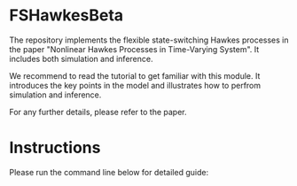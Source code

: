 # FSHawkesBeta
The repository implements the flexible state-switching Hawkes processes in the paper "Nonlinear Hawkes Processes in Time-Varying System". It includes both simulation and inference.

We recommend to read the tutorial to get familiar with this module. It introduces the key points in the model and illustrates how to perfrom simulation and inference.

For any further details, please refer to the paper.

# Instructions
Please run the command line below for detailed guide:
```

```

